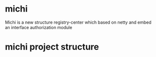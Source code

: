 # michi
Michi is a new structure registry-center which based on netty and embed an interface authorization module

# michi project structure


